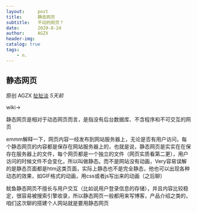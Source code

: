 ```yaml
---
layout:     post
title:      静态网页
subtitle:   不动的网页？
date:       2020-8-24
author:     AGZX
header-img: 
catalog: true
tags:
    - n.
---
```


## 静态网页

原创 AGZX [扯扯淡](javascript:void(0);) *5天前*

wiki→

静态网页是相对于动态网页而言，是指没有后台数据库、不含程序和不可交互的网页

emmm解释一下，网页内容一经发布到网站服务器上，无论是否有用户访问，每个静态网页的内容都是保存在网站服务器上的，也就是说，静态网页是实实在在保存在服务器上的文件，每个网页都是一个独立的文件（网页实质看第二更），用户访问的时候文件不会变化，所以叫做静态。而不是网站没有动画，Very容易误解的是静态页面都是htm这类页面，实际上静态也不是完全静态，他也可以出现各种动态的效果，如GIF格式的动画，用css或者js写出来的动画（之后聊）

鱿鱼静态网页不擅长与用户交互（比如说用户登录信息的存储），并且内容比较稳定，很容易被搜索引擎收录，所以静态网页一般都用来写博客，产品介绍之类的，咱们这次聊的搭建个人网站就是要用静态网页





